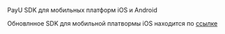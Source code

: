 PayU SDK для мобильных платформ iOS и Android

Обновлнное  SDK для мобильной платвормы iOS находится по [ссылке](https://github.com/payuru/IOS_SDK_PAYU)
